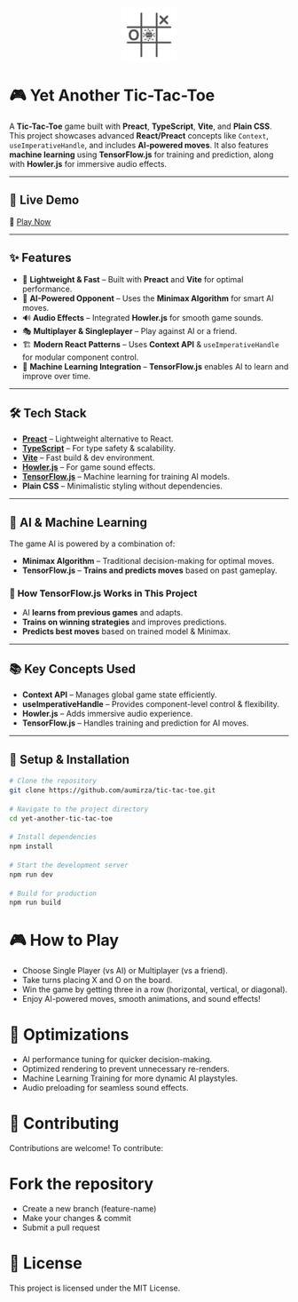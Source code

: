 <p align="center">
<img align="center" src="./src/assets/yet-another-tic-tac-toe.png" height="100px" />
</p>

# 🎮 Yet Another Tic-Tac-Toe

A **Tic-Tac-Toe** game built with **Preact**, **TypeScript**, **Vite**, and **Plain CSS**. This project showcases advanced **React/Preact** concepts like `Context`, `useImperativeHandle`, and includes **AI-powered moves**. It also features **machine learning** using **TensorFlow.js** for training and prediction, along with **Howler.js** for immersive audio effects.

---

## 🚀 Live Demo

🔗 [Play Now](https://gh.ahmadullah.in/tic-tac-toe)

---

## ✨ Features

- 🎨 **Lightweight & Fast** – Built with **Preact** and **Vite** for optimal performance.
- 🤖 **AI-Powered Opponent** – Uses the **Minimax Algorithm** for smart AI moves.
- 🔊 **Audio Effects** – Integrated **Howler.js** for smooth game sounds.
- 🎭 **Multiplayer & Singleplayer** – Play against AI or a friend.
- 🏗️ **Modern React Patterns** – Uses **Context API** & `useImperativeHandle` for modular component control.
- 🧠 **Machine Learning Integration** – **TensorFlow.js** enables AI to learn and improve over time.

---

## 🛠️ Tech Stack

- **[Preact](https://preactjs.com/)** – Lightweight alternative to React.
- **[TypeScript](https://www.typescriptlang.org/)** – For type safety & scalability.
- **[Vite](https://vitejs.dev/)** – Fast build & dev environment.
- **[Howler.js](https://howlerjs.com/)** – For game sound effects.
- **[TensorFlow.js](https://www.tensorflow.org/js/)** – Machine learning for training AI models.
- **Plain CSS** – Minimalistic styling without dependencies.

---

## 🤖 AI & Machine Learning

The game AI is powered by a combination of:

- **Minimax Algorithm** – Traditional decision-making for optimal moves.
- **TensorFlow.js** – **Trains and predicts moves** based on past gameplay.

### 🧠 **How TensorFlow.js Works in This Project**

- AI **learns from previous games** and adapts.
- **Trains on winning strategies** and improves predictions.
- **Predicts best moves** based on trained model & Minimax.

---

## 📚 Key Concepts Used

- **Context API** – Manages global game state efficiently.
- **useImperativeHandle** – Provides component-level control & flexibility.
- **Howler.js** – Adds immersive audio experience.
- **TensorFlow.js** – Handles training and prediction for AI moves.

---

## 📄 Setup & Installation

```bash
# Clone the repository
git clone https://github.com/aumirza/tic-tac-toe.git

# Navigate to the project directory
cd yet-another-tic-tac-toe

# Install dependencies
npm install

# Start the development server
npm run dev

# Build for production
npm run build
```

# 🎮 How to Play

- Choose Single Player (vs AI) or Multiplayer (vs a friend).
- Take turns placing X and O on the board.
- Win the game by getting three in a row (horizontal, vertical, or diagonal).
- Enjoy AI-powered moves, smooth animations, and sound effects!

# 🚀 Optimizations

- AI performance tuning for quicker decision-making.
- Optimized rendering to prevent unnecessary re-renders.
- Machine Learning Training for more dynamic AI playstyles.
- Audio preloading for seamless sound effects.

# 🤝 Contributing

Contributions are welcome! To contribute:

# Fork the repository

- Create a new branch (feature-name)
- Make your changes & commit
- Submit a pull request

# 📜 License

This project is licensed under the MIT License.
